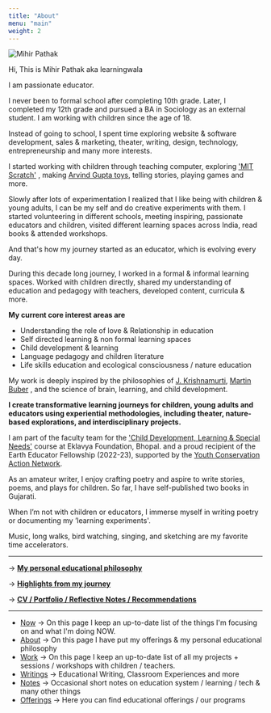 ```yaml
---
title: "About"
menu: "main"
weight: 2
---
```


![Mihir Pathak](/mp-about.png)


Hi, This is Mihir Pathak aka learningwala

I am passionate educator. 

I never been to formal school after completing 10th grade. Later, I completed my 12th grade and pursued a BA in Sociology as an external student. I am working with children since the age of 18. 

Instead of going to school, I spent time exploring website & software development, sales & marketing, theater, writing, design, technology, entrepreneurship and many more interests.

I started working with children through teaching computer, exploring ['MIT Scratch'](https://scratch.mit.edu/) , making [Arvind Gupta toys](https://www.arvindguptatoys.com/), telling stories, playing games and more.

Slowly after lots of experimentation I realized that I like being with children & young adults, I can be my self and do creative experiments with them. I started volunteering in different schools, meeting inspiring, passionate educators and children, visited different learning spaces across India, read books & attended workshops.

And that's how my journey started as an educator, which is evolving every day.

During this decade long journey, I worked in a formal & informal learning spaces. Worked with children directly, shared my understanding of education and pedagogy with teachers, developed content, curricula & more. 

**My current core interest areas are** 

- Understanding the role of love & Relationship in education
- Self directed learning & non formal learning spaces 
- Child development & learning
- Language pedagogy and children literature
- Life skills education and ecological consciousness / nature education

My work is deeply inspired by the philosophies of [J. Krishnamurti](https://en.wikipedia.org/wiki/Jiddu_Krishnamurti), [Martin Buber](https://infed.org/mobi/martin-buber-on-education/) , and the science of brain, learning, and child development. 

**I create transformative learning journeys for children, young adults and educators using experiential methodologies, including theater, nature-based explorations, and interdisciplinary projects.**

I am part of the faculty team for the ['Child Development, Learning & Special Needs'](https://www.eklavya.in/about-us-eklavya/what-we-do-eklavya-new/courses-and-workshops/child-development-special-needs-and-learning-a-certificate-course) course at Eklavya Foundation, Bhopal. and a proud recipient of the Earth Educator Fellowship (2022-23), supported by the [Youth Conservation Action Network](https://www.youcan.in/).

As an amateur writer, I enjoy crafting poetry and aspire to write stories, poems, and plays for children. So far, I have self-published two books in Gujarati.

When I’m not with children or educators, I immerse myself in writing poetry or documenting my ’learning experiments'.

Music, long walks, bird watching, singing, and sketching are my favorite time accelerators.



--------

&rarr; **[My personal educational philosophy](/edu-for-me)**

&rarr; **[Highlights from my journey](/highlights)**

&rarr; **[CV / Portfolio / Reflective Notes / Recommendations](/cv)**

-------

- [Now](/now) &rarr; On this page I keep an up-to-date list of the things I'm focusing on and what I'm doing NOW.
- [About](/about-me) &rarr; On this page I have put my offerings & my personal educational philosophy 
- [Work](/work) &rarr; On this page I keep an up-to-date list of all my projects + sessions / workshops with children / teachers.
- [Writings](/writings) &rarr; Educational Writing, Classroom Experiences and more
- [Notes](https://learningwala.in/tags/public/) &rarr; Occasional short notes on education system / learning / tech & many other things 
- [Offerings](/offerings) &rarr; Here you can find educational offerings / our programs 

